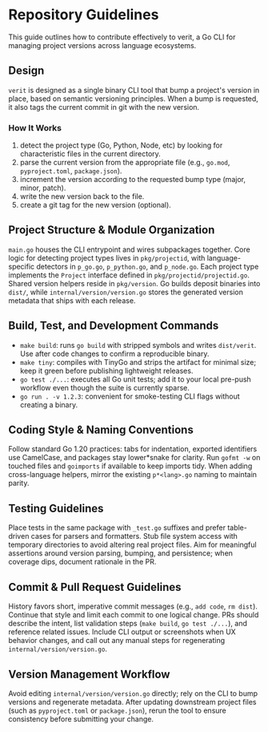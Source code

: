 # Repository Guidelines

This guide outlines how to contribute effectively to verit, a Go CLI for managing project versions across language ecosystems.

## Design

`verit` is designed as a single binary CLI tool that bump a project's version in place, based on semantic versioning principles.
When a bump is requested, it also tags the current commit in git with the new version.

### How It Works

1. detect the project type (Go, Python, Node, etc) by looking for characteristic files in the current directory.
2. parse the current version from the appropriate file (e.g., `go.mod`, `pyproject.toml`, `package.json`).
3. increment the version according to the requested bump type (major, minor, patch).
4. write the new version back to the file.
5. create a git tag for the new version (optional).

## Project Structure & Module Organization

`main.go` houses the CLI entrypoint and wires subpackages together.
Core logic for detecting project types lives in `pkg/projectid`, with language-specific detectors in `p_go.go`, `p_python.go`, and `p_node.go`.
Each project type implements the `Project` interface defined in `pkg/projectid/projectid.go`.
Shared version helpers reside in `pkg/version`.
Go builds deposit binaries into `dist/`, while `internal/version/version.go` stores the generated version metadata that ships with each release.

## Build, Test, and Development Commands

- `make build`: runs `go build` with stripped symbols and writes `dist/verit`. Use after code changes to confirm a reproducible binary.
- `make tiny`: compiles with TinyGo and strips the artifact for minimal size; keep it green before publishing lightweight releases.
- `go test ./...`: executes all Go unit tests; add it to your local pre-push workflow even though the suite is currently sparse.
- `go run . -v 1.2.3`: convenient for smoke-testing CLI flags without creating a binary.

## Coding Style & Naming Conventions

Follow standard Go 1.20 practices: tabs for indentation, exported identifiers use CamelCase, and packages stay lower*snake for clarity. Run `gofmt -w` on touched files and `goimports` if available to keep imports tidy. When adding cross-language helpers, mirror the existing `p*<lang>.go` naming to maintain parity.

## Testing Guidelines

Place tests in the same package with `_test.go` suffixes and prefer table-driven cases for parsers and formatters. Stub file system access with temporary directories to avoid altering real project files. Aim for meaningful assertions around version parsing, bumping, and persistence; when coverage dips, document rationale in the PR.

## Commit & Pull Request Guidelines

History favors short, imperative commit messages (e.g., `add code`, `rm dist`). Continue that style and limit each commit to one logical change. PRs should describe the intent, list validation steps (`make build`, `go test ./...`), and reference related issues. Include CLI output or screenshots when UX behavior changes, and call out any manual steps for regenerating `internal/version/version.go`.

## Version Management Workflow

Avoid editing `internal/version/version.go` directly; rely on the CLI to bump versions and regenerate metadata. After updating downstream project files (such as `pyproject.toml` or `package.json`), rerun the tool to ensure consistency before submitting your change.
